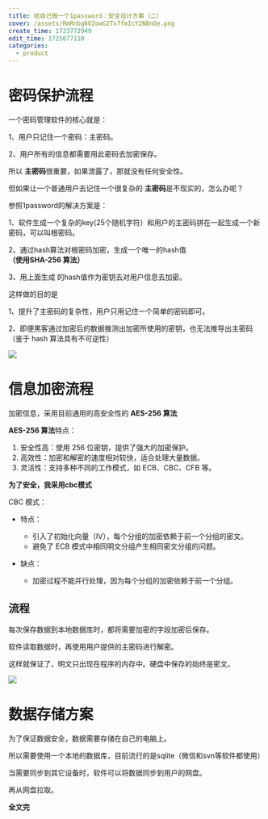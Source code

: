 ```yaml
---
title: 给自己做一个1password：安全设计方案（二）
cover: /assets/RmRnbg6O2owG2Tx7fmIcY2N8nOe.png
create_time: 1723772949
edit_time: 1725677110
categories:
  - product
---
```



# 密码保护流程

一个密码管理软件的核心就是：

1、用户只记住一个密码：主密码。

2、用户所有的信息都需要用此密码去加密保存。

所以 **主密码**很重要，如果泄露了，那就没有任何安全性。

但如果让一个普通用户去记住一个很复杂的 **主密码**是不现实的，怎么办呢？

参照1password的解决方案是：

1、软件生成一个复杂的key(25个随机字符）和用户的主密码拼在一起生成一个新密码，可以叫根密码。

2、通过hash算法对根密码加密，生成一个唯一的hash值 **（使用SHA-256 算法）**

3、用上面生成 的hash值作为密钥去对用户信息去加密。

这样做的目的是

1、提升了主密码的复杂性，用户只用记住一个简单的密码即可。

2、即便黑客通过加密后的数据推测出加密所使用的密钥，也无法推导出主密码（鉴于 hash 算法具有不可逆性）

<img src="/assets/ABm9b5FyqoEcTQxUlhWcJllQnMf.png" src-width="596" class="markdown-img m-auto" src-height="250" align="center"/>

# 信息加密流程

加密信息，采用目前通用的高安全性的 **AES-256 算法**

 **AES-256 算法**特点：

1. 安全性高：使用 256 位密钥，提供了强大的加密保护。
2. 高效性：加密和解密的速度相对较快，适合处理大量数据。
3. 灵活性：支持多种不同的工作模式，如 ECB、CBC、CFB 等。

 **为了安全，我采用cbc模式**

CBC 模式：

- 特点：
    - 引入了初始化向量（IV），每个分组的加密依赖于前一个分组的密文。
    - 避免了 ECB 模式中相同明文分组产生相同密文分组的问题。

- 缺点：
    - 加密过程不能并行处理，因为每个分组的加密依赖于前一个分组。

## 流程

每次保存数据到本地数据库时，都将需要加密的字段加密后保存。

软件读取数据时，再使用用户提供的主密码进行解密。

这样就保证了，明文只出现在程序的内存中。硬盘中保存的始终是密文。

<img src="/assets/CM6Pbbp8XoY77AxyfJzcrYzxnng.png" src-width="880" class="markdown-img" src-height="572"/>

# 数据存储方案

为了保证数据安全，数据需要存储在自己的电脑上。

所以需要使用一个本地的数据库，目前流行的是sqlite（微信和svn等软件都使用）

当需要同步到其它设备时，软件可以将数据同步到用户的网盘。

再从网盘拉取。

 **全文完**

